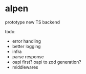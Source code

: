 # alpen

prototype new TS backend

todo:

-   error handling
-   better logging
-   infra
-   parse response
-   oapi first? oapi to zod generation?
-   middlewares
